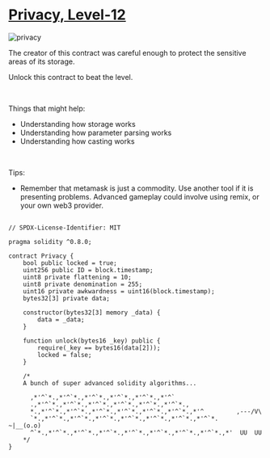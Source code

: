 # [Privacy, Level-12](https://ethernaut.openzeppelin.com/level/0x131c3249e115491E83De375171767Af07906eA36)

![privacy](https://ethernaut.openzeppelin.com/imgs/BigLevel12.svg)

The creator of this contract was careful enough to protect the sensitive areas of its storage.

Unlock this contract to beat the level.

<br>

Things that might help:
- Understanding how storage works
- Understanding how parameter parsing works
- Understanding how casting works

<br>

Tips:
- Remember that metamask is just a commodity.
Use another tool if it is presenting problems.
Advanced gameplay could involve using remix, or your own web3 provider.

##

```solidity
// SPDX-License-Identifier: MIT

pragma solidity ^0.8.0;

contract Privacy {
    bool public locked = true;
    uint256 public ID = block.timestamp;
    uint8 private flattening = 10;
    uint8 private denomination = 255;
    uint16 private awkwardness = uint16(block.timestamp);
    bytes32[3] private data;

    constructor(bytes32[3] memory _data) {
        data = _data;
    }

    function unlock(bytes16 _key) public {
        require(_key == bytes16(data[2]));
        locked = false;
    }

    /*
    A bunch of super advanced solidity algorithms...

      ,*'^`*.,*'^`*.,*'^`*.,*'^`*.,*'^`*.,*'^`
      .,*'^`*.,*'^`*.,*'^`*.,*'^`*.,*'^`*.,*'^`*.,
      *.,*'^`*.,*'^`*.,*'^`*.,*'^`*.,*'^`*.,*'^`*.,*'^         ,---/V\
      `*.,*'^`*.,*'^`*.,*'^`*.,*'^`*.,*'^`*.,*'^`*.,*'^`*.    ~|__(o.o)
      ^`*.,*'^`*.,*'^`*.,*'^`*.,*'^`*.,*'^`*.,*'^`*.,*'^`*.,*'  UU  UU
    */
}
```
